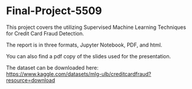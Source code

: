 # Final-Project-5509

This project covers the utilizing Supervised Machine Learning Techniques for Credit Card Fraud Detection. 

The report is in three formats, Jupyter Notebook, PDF, and html. 

You can also find a pdf copy of the slides used for the presentation. 

The dataset can be downloaded here: https://www.kaggle.com/datasets/mlg-ulb/creditcardfraud?resource=download 
